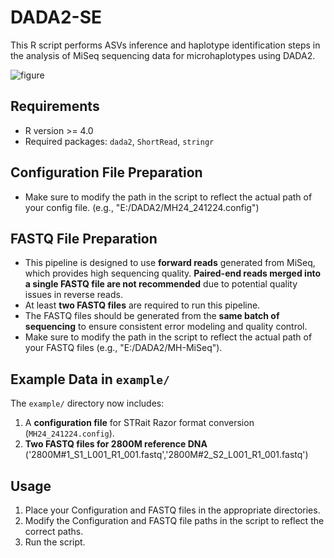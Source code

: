 # DADA2-SE
This R script performs ASVs inference and haplotype identification steps in the analysis of MiSeq sequencing data for microhaplotypes using DADA2.

![figure](https://github.com/user-attachments/assets/e8381d63-39fb-4836-82fc-f63a7eeb89e9)


## Requirements
- R version >= 4.0
- Required packages: `dada2`, `ShortRead`, `stringr`


## Configuration File Preparation
- Make sure to modify the path in the script to reflect the actual path of your config file.
  (e.g., "E:/DADA2/MH24_241224.config")


## FASTQ File Preparation
- This pipeline is designed to use **forward reads** generated from MiSeq, which provides high sequencing quality.
  **Paired-end reads merged into a single FASTQ file are not recommended** due to potential quality issues in reverse reads.
- At least **two FASTQ files** are required to run this pipeline.
- The FASTQ files should be generated from the **same batch of sequencing** to ensure consistent error modeling and quality control.
- Make sure to modify the path in the script to reflect the actual path of your FASTQ files
  (e.g., "E:/DADA2/MH-MiSeq"). 


## Example Data in `example/`
The `example/` directory now includes:
1. A **configuration file** for STRait Razor format conversion (`MH24_241224.config`).
2. **Two FASTQ files for 2800M reference DNA** ('2800M#1_S1_L001_R1_001.fastq','2800M#2_S2_L001_R1_001.fastq')


## Usage
1. Place your Configuration and FASTQ files in the appropriate directories.
2. Modify the Configuration and FASTQ file paths in the script to reflect the correct paths.
3. Run the script.
